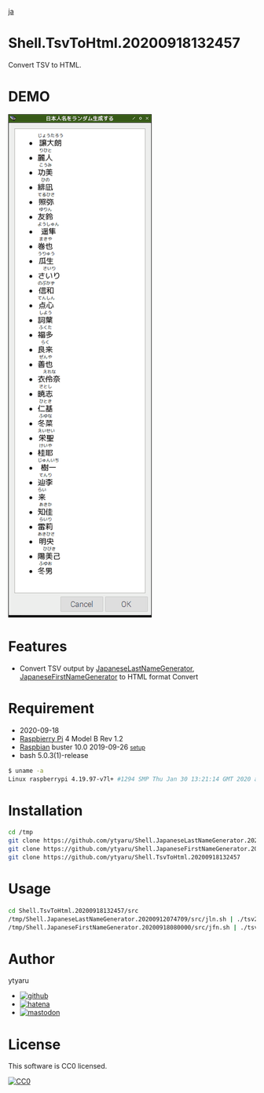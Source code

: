 [ja](./README.ja.md)

# Shell.TsvToHtml.20200918132457

Convert TSV to HTML.

# DEMO

![demo](https://github.com/ytyaru/Shell.TsvToHtml.20200918132457/blob/master/demo/demo.png?raw=true)

# Features

* Convert TSV output by [JapaneseLastNameGenerator](https://github.com/ytyaru/Shell.JapaneseLastNameGenerator.20200912074709), [JapaneseFirstNameGenerator](https://github.com/ytyaru/Shell.JapaneseFirstNameGenerator.20200918080000) to HTML format Convert

# Requirement

* <time datetime="2020-09-18T13:24:41+0900">2020-09-18</time>
* [Raspbierry Pi](https://ja.wikipedia.org/wiki/Raspberry_Pi) 4 Model B Rev 1.2
* [Raspbian](https://ja.wikipedia.org/wiki/Raspbian) buster 10.0 2019-09-26 <small>[setup](http://ytyaru.hatenablog.com/entry/2019/12/25/222222)</small>
* bash 5.0.3(1)-release

```sh
$ uname -a
Linux raspberrypi 4.19.97-v7l+ #1294 SMP Thu Jan 30 13:21:14 GMT 2020 armv7l GNU/Linux
```

# Installation

```sh
cd /tmp
git clone https://github.com/ytyaru/Shell.JapaneseLastNameGenerator.20200912074709
git clone https://github.com/ytyaru/Shell.JapaneseFirstNameGenerator.20200918080000
git clone https://github.com/ytyaru/Shell.TsvToHtml.20200918132457
```

# Usage

```sh
cd Shell.TsvToHtml.20200918132457/src
/tmp/Shell.JapaneseLastNameGenerator.20200912074709/src/jln.sh | ./tsv2html.sh
/tmp/Shell.JapaneseFirstNameGenerator.20200918080000/src/jfn.sh | ./tsv2html.sh
```

# Author

ytyaru

* [![github](http://www.google.com/s2/favicons?domain=github.com)](https://github.com/ytyaru "github")
* [![hatena](http://www.google.com/s2/favicons?domain=www.hatena.ne.jp)](http://ytyaru.hatenablog.com/ytyaru "hatena")
* [![mastodon](http://www.google.com/s2/favicons?domain=mstdn.jp)](https://mstdn.jp/web/accounts/233143 "mastdon")

# License

This software is CC0 licensed.

[![CC0](http://i.creativecommons.org/p/zero/1.0/88x31.png "CC0")](http://creativecommons.org/publicdomain/zero/1.0/deed.en)

